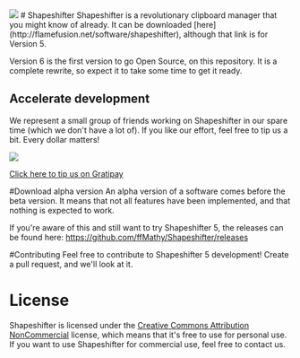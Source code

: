 <img src="https://ci.appveyor.com/api/projects/status/hnhqpn0rwcsvccng/branch/master?svg=true" />
# Shapeshifter
Shapeshifter is a revolutionary clipboard manager that you might know of already. It can be downloaded [here](http://flamefusion.net/software/shapeshifter),
although that link is for Version 5. 

Version 6 is the first version to go Open Source, on this repository. It is a complete rewrite, so expect it to take some time to get it ready.

## Accelerate development
We represent a small group of friends working on Shapeshifter in our spare time (which we don't have a lot of). If you like our effort, feel free to tip us a bit.
Every dollar matters!

<img src="https://img.shields.io/gratipay/The%20Shapeshifter%20team.svg" />

[Click here to tip us on Gratipay](https://gratipay.com/The%20Shapeshifter%20team/)

#Download alpha version
An alpha version of a software comes before the beta version. It means that not all features have been implemented, and that nothing is expected to work.

If you're aware of this and still want to try Shapeshifter 5, the releases can be found here: https://github.com/ffMathy/Shapeshifter/releases

#Contributing
Feel free to contribute to Shapeshifter 5 development! Create a pull request, and we'll look at it.

# License
Shapeshifter is licensed under the 
[Creative Commons Attribution NonCommercial](https://tldrlegal.com/license/creative-commons-attribution-noncommercial-(cc-nc)) license, which means that it's free to use
for personal use.
If you want to use Shapeshifter for commercial use, feel free to contact us.
